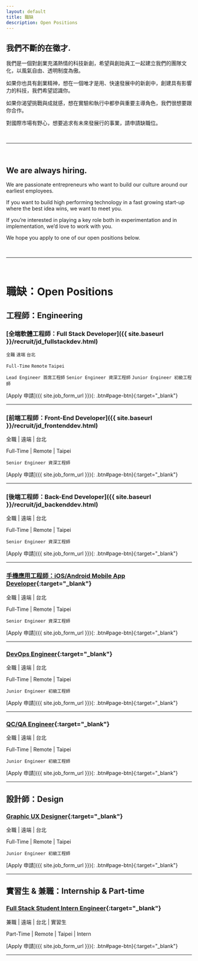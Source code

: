 ```yaml
---
layout: default
title: 職缺
description: Open Positions
---
```


## 我們不斷的在徵才.

我們是一個對創業充滿熱情的科技新創，希望與創始員工一起建立我們的團隊文化，以風氣自由、透明制度為傲。

如果你也具有創業精神，想在一個唯才是用、快速發展中的新創中，創建具有影響力的科技，我們希望認識你。

如果你渴望挑戰與成就感，想在實驗和執行中都參與重要主導角色，我們很想要跟你合作。

對國際市場有野心，想要追求有未來發展行的事業，請申請缺職位。

<br>

---

<br>

## We are always hiring.

We are passionate entrepreneurs who want to build our culture around our earliest employees.

If you want to build high performing technology in a fast growing start-up where the best idea wins, we want to meet you.

If you’re interested in playing a key role both in experimentation and in implementation, we’d love to work with you. 

We hope you apply to one of our open positions below.

<br>

---

<br>

# 職缺：Open Positions

## 工程師：Engineering

### [全端軟體工程師：Full Stack Developer]({{ site.baseurl }}/recruit/jd_fullstackdev.html)

`全職` `遠端` `台北`

`Full-Time`  `Remote` `Taipei`

`Lead Engineer 首席工程師` `Senior Engineer 資深工程師` `Junior Engineer 初級工程師`

[Apply 申請]({{ site.job_form_url }}){: .btn#page-btn}{:target="_blank"}

---

### [前端工程師：Front-End Developer]({{ site.baseurl }}/recruit/jd_frontenddev.html)

全職 | 遠端 | 台北

Full-Time | Remote | Taipei

`Senior Engineer 資深工程師`

[Apply 申請]({{ site.job_form_url }}){: .btn#page-btn}{:target="_blank"}

---

### [後端工程師：Back-End Developer]({{ site.baseurl }}/recruit/jd_backenddev.html)

全職 | 遠端 | 台北

Full-Time | Remote | Taipei

`Senior Engineer 資深工程師`

[Apply 申請]({{ site.job_form_url }}){: .btn#page-btn}{:target="_blank"}

---

### [手機應用工程師：iOS/Android Mobile App Developer](https://www.cakeresume.com/companies/avance-venture-lab/jobs/mobile-application-engineer-ios-android){:target="_blank"}

全職 | 遠端 | 台北

Full-Time | Remote | Taipei

`Senior Engineer 資深工程師`

[Apply 申請]({{ site.job_form_url }}){: .btn#page-btn}{:target="_blank"}

---
### [DevOps Engineer](https://www.cakeresume.com/companies/avance-venture-lab/jobs/devops-sre-engineer-remote-work){:target="_blank"}

全職 | 遠端 | 台北

Full-Time | Remote | Taipei

`Junior Engineer 初級工程師`

[Apply 申請]({{ site.job_form_url }}){: .btn#page-btn}{:target="_blank"}

---
### [QC/QA Engineer](https://www.cakeresume.com/companies/avance-venture-lab/jobs/qa-qc-engineer-remote-work){:target="_blank"}

全職 | 遠端 | 台北

Full-Time | Remote | Taipei

`Junior Engineer 初級工程師`

[Apply 申請]({{ site.job_form_url }}){: .btn#page-btn}{:target="_blank"}

---

## 設計師：Design

### [Graphic UX Designer](https://www.cakeresume.com/companies/avance-venture-lab/jobs/web-designer-8d25e8){:target="_blank"}

全職 | 遠端 | 台北

Full-Time | Remote | Taipei

`Junior Engineer 初級工程師`

[Apply 申請]({{ site.job_form_url }}){: .btn#page-btn}{:target="_blank"}

---

## 實習生 & 兼職：Internship & Part-time

### [Full Stack Student Intern Engineer](https://www.avancevl.com/students){:target="_blank"}

兼職 | 遠端 | 台北 | 實習生

Part-Time | Remote | Taipei | Intern

[Apply 申請]({{ site.job_form_url }}){: .btn#page-btn}{:target="_blank"}

---
